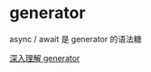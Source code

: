 # generator

async / await 是 generator 的语法糖

[深入理解 generator](http://www.alloyteam.com/2016/02/generators-in-depth/)
